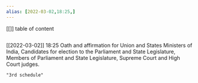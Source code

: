 ```yaml
---
alias: [2022-03-02,18:25,]
---
```

[[]]
table of content
```toc
```

[[2022-03-02]] 18:25
Oath and affirmation for Union and States Ministers of India, Candidates for election to the Parliament and State Legislature, Members of Parliament and State Legislature, Supreme Court and High Court judges.
```query
"3rd schedule"
```